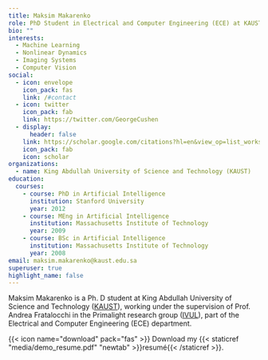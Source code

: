 ```yaml
---
title: Maksim Makarenko
role: PhD Student in Electrical and Computer Engineering (ECE) at KAUST
bio: ""
interests:
  - Machine Learning
  - Nonlinear Dynamics
  - Imaging Systems
  - Computer Vision
social:
  - icon: envelope
    icon_pack: fas
    link: /#contact
  - icon: twitter
    icon_pack: fab
    link: https://twitter.com/GeorgeCushen
  - display:
      header: false
    link: https://scholar.google.com/citations?hl=en&view_op=list_works&gmla=AJsN-F7zRSB21Bc8qqYm_Wb3eQ2IAXIP-PpOaV4-rgfnpqI3ZoxzJLL16gtV5eID7X1GX-9HrZEDuBRdcP7bkvGtN4ZslQSJug&user=jXPpMXkAAAAJ
    icon_pack: fab
    icon: scholar
organizations:
  - name: King Abdullah University of Science and Technology (KAUST)
education:
  courses:
    - course: PhD in Artificial Intelligence
      institution: Stanford University
      year: 2012
    - course: MEng in Artificial Intelligence
      institution: Massachusetts Institute of Technology
      year: 2009
    - course: BSc in Artificial Intelligence
      institution: Massachusetts Institute of Technology
      year: 2008
email: maksim.makarenko@kaust.edu.sa
superuser: true
highlight_name: false
---
```

Maksim Makarenko is a Ph. D student at King Abdullah University of Science and Technology ([KAUST](https://www.kaust.edu.sa/)), working under the supervision of Prof. Andrea Fratalocchi in the Primalight research group ([IVUL](https://ivul.kaust.edu.sa/)), part of the Electrical and Computer Engineering (ECE) department.

{{< icon name="download" pack="fas" >}} Download my {{< staticref "media/demo_resume.pdf" "newtab" >}}resumé{{< /staticref >}}.